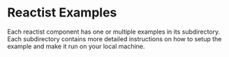# Reactist Examples

Each reactist component has one or multiple examples in its subdirectory. Each subdirectory contains more detailed instructions on how to setup the example and make it run on your local machine.

